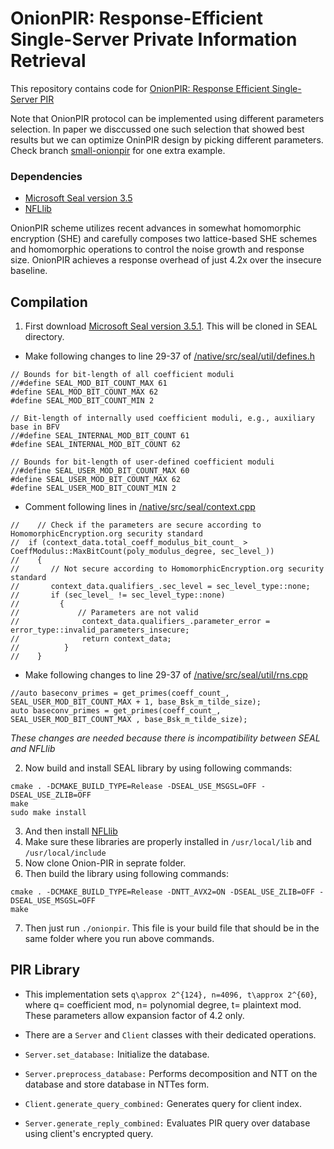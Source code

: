 # OnionPIR: Response-Efficient Single-Server Private Information Retrieval
This repository contains code for [OnionPIR: Response Efficient Single-Server PIR](https://eprint.iacr.org/2021/1081) 

Note that OnionPIR protocol can be implemented using different parameters selection. In paper we disccussed one such selection that showed best results but we can optimize OninPIR design by picking different parameters. Check branch [small-onionpir](https://github.com/mhmughees/Onion-PIR/tree/mughees/small-onionpir) for one extra example.


### Dependencies
- [Microsoft Seal version 3.5](https://github.com/microsoft/SEAL/tree/3.5.0)
- [NFLlib](https://github.com/quarkslab/NFLlib) 


OnionPIR scheme utilizes recent advances in somewhat homomorphic encryption (SHE) and carefully composes two lattice-based SHE schemes and homomorphic operations to control the noise growth and response size. OnionPIR achieves a response overhead of just 4.2x over the insecure baseline.

<!-- ## Implementation details

- Our implementation is based on Microsoft Seal and NFLlib. Specifically, we have utilized CRT variant of **BFV** scheme that is implemented in Microsoft Seal. Due to CRT, our implementation could handle coefficient modulus of 124 bits. 
- We have implemented **RGSW** encryption schemes within Microsoft Seal from scratch and only used few helper functions to manage polynomials. 
- Even thought Microsoft Seal provides NTT based polynomial multiplications which has a complexity of *O(n log n)*. But we found Microsoft Seal's implementation of polynomial multiplications at least 3x slower than similar libraries such as TFHE. Therefore, we further integrated **NFLlib** polynomial mutiplications within Microsoft seal. **NFLlib** is an efficient C++ library specialized in polynomial rings operations. It uses several programming optimization techniques (SSE and AVX2 specializations) to provide efficient polynomial operations. 
 -->
## Compilation

1. First download [Microsoft Seal version 3.5.1](https://github.com/microsoft/SEAL/tree/3.5.1). This will be cloned in SEAL directory. 
 - Make following changes to line 29-37 of [/native/src/seal/util/defines.h
](https://github.com/microsoft/SEAL/blob/f7d748c97ed841376c4a1cdec9e7c978f5e64a95/native/src/seal/util/defines.h#L29)
```
// Bounds for bit-length of all coefficient moduli
//#define SEAL_MOD_BIT_COUNT_MAX 61
#define SEAL_MOD_BIT_COUNT_MAX 62
#define SEAL_MOD_BIT_COUNT_MIN 2

// Bit-length of internally used coefficient moduli, e.g., auxiliary base in BFV
//#define SEAL_INTERNAL_MOD_BIT_COUNT 61
#define SEAL_INTERNAL_MOD_BIT_COUNT 62

// Bounds for bit-length of user-defined coefficient moduli
//#define SEAL_USER_MOD_BIT_COUNT_MAX 60
#define SEAL_USER_MOD_BIT_COUNT_MAX 62
#define SEAL_USER_MOD_BIT_COUNT_MIN 2
```

- Comment following lines in [/native/src/seal/context.cpp ](https://github.com/microsoft/SEAL/blob/f7d748c97ed841376c4a1cdec9e7c978f5e64a95/native/src/seal/context.cpp#L211)

```
//    // Check if the parameters are secure according to HomomorphicEncryption.org security standard
//  if (context_data.total_coeff_modulus_bit_count_ > CoeffModulus::MaxBitCount(poly_modulus_degree, sec_level_))
//    {
//       // Not secure according to HomomorphicEncryption.org security standard
//       context_data.qualifiers_.sec_level = sec_level_type::none;
//       if (sec_level_ != sec_level_type::none)
//         {
//             // Parameters are not valid
//              context_data.qualifiers_.parameter_error = error_type::invalid_parameters_insecure;
//              return context_data;
//          }
//    }
```

 - Make following changes to line 29-37 of [/native/src/seal/util/rns.cpp
](https://github.com/microsoft/SEAL/blob/f7d748c97ed841376c4a1cdec9e7c978f5e64a95/native/src/seal/util/rns.cpp#L588)
```
//auto baseconv_primes = get_primes(coeff_count_, SEAL_USER_MOD_BIT_COUNT_MAX + 1, base_Bsk_m_tilde_size);
auto baseconv_primes = get_primes(coeff_count_, SEAL_USER_MOD_BIT_COUNT_MAX , base_Bsk_m_tilde_size);
```
*These changes are needed because there is incompatibility between SEAL and NFLlib*

2. Now build and install SEAL library by using following commands:
```
cmake . -DCMAKE_BUILD_TYPE=Release -DSEAL_USE_MSGSL=OFF -DSEAL_USE_ZLIB=OFF
make
sudo make install
```

3. And then install [NFLlib](https://github.com/micciancio/NFLlib) 
4. Make sure these libraries are properly installed in `/usr/local/lib`  and `/usr/local/include`
5. Now clone Onion-PIR in seprate folder.
6. Then build the library using following commands:
```
cmake . -DCMAKE_BUILD_TYPE=Release -DNTT_AVX2=ON -DSEAL_USE_ZLIB=OFF -DSEAL_USE_MSGSL=OFF
make
```

7. Then just run `./onionpir`. This file is your build file that should be in the same folder where you run above commands.

## PIR Library
- This implementation sets `q\approx 2^{124}, n=4096, t\approx 2^{60}`, where q= coefficient mod, n= polynomial degree, t= plaintext mod. These parameters allow expansion factor of 4.2 only. 

- There are a `Server` and `Client` classes with their dedicated operations.
- `Server.set_database:` Initialize the database.
- `Server.preprocess_database:` Performs decomposition and NTT on the database and store database in NTTes form.  
- `Client.generate_query_combined:` Generates query for client index.
- `Server.generate_reply_combined:` Evaluates PIR query over database using client's encrypted query. 

 

